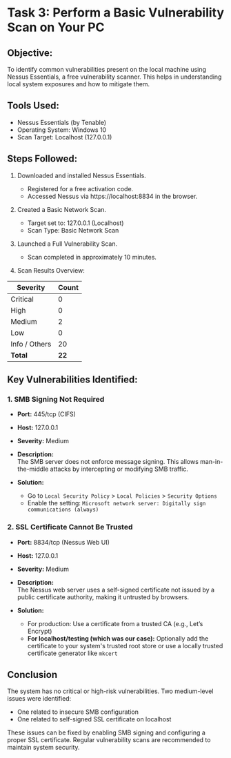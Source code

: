 # Task 3: Perform a Basic Vulnerability Scan on Your PC

## Objective:
To identify common vulnerabilities present on the local machine using Nessus Essentials, a free vulnerability scanner. This helps in understanding local system exposures and how to mitigate them.

## Tools Used:
- Nessus Essentials (by Tenable)
- Operating System: Windows 10
- Scan Target: Localhost (127.0.0.1)

## Steps Followed:

1. Downloaded and installed Nessus Essentials.
   - Registered for a free activation code.
   - Accessed Nessus via https://localhost:8834 in the browser.

2. Created a Basic Network Scan.
   - Target set to: 127.0.0.1 (Localhost)
   - Scan Type: Basic Network Scan

3. Launched a Full Vulnerability Scan.
   - Scan completed in approximately 10 minutes.

4. Scan Results Overview:

| Severity      | Count |
|---------------|-------|
| Critical      | 0     |
| High          | 0     |
| Medium        | 2     |
| Low           | 0     |
| Info / Others | 20    |
| **Total**     | **22**|

## Key Vulnerabilities Identified:

### 1. SMB Signing Not Required

- **Port:** 445/tcp (CIFS)
- **Host:** 127.0.0.1
- **Severity:** Medium
- **Description:**  
  The SMB server does not enforce message signing. This allows man-in-the-middle attacks by intercepting or modifying SMB traffic.

- **Solution:**  
  - Go to `Local Security Policy` > `Local Policies` > `Security Options`
  - Enable the setting: `Microsoft network server: Digitally sign communications (always)`

### 2. SSL Certificate Cannot Be Trusted

- **Port:** 8834/tcp (Nessus Web UI)
- **Host:** 127.0.0.1
- **Severity:** Medium
- **Description:**  
  The Nessus web server uses a self-signed certificate not issued by a public certificate authority, making it untrusted by browsers.

- **Solution:**  
  - For production: Use a certificate from a trusted CA (e.g., Let’s Encrypt)
  - **For localhost/testing (which was our case):** Optionally add the certificate to your system's trusted root store or use a locally trusted certificate generator like `mkcert`


## Conclusion

The system has no critical or high-risk vulnerabilities. Two medium-level issues were identified:
- One related to insecure SMB configuration
- One related to self-signed SSL certificate on localhost

These issues can be fixed by enabling SMB signing and configuring a proper SSL certificate. Regular vulnerability scans are recommended to maintain system security.
